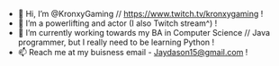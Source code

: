 - 👋 Hi, I’m @KronxyGaming // https://www.twitch.tv/kronxygaming !
- 👀 I’m a powerlifting and actor (I also Twitch stream^) !
- 🌱 I’m currently working towards my BA in Computer Science // Java programmer, but I really need to be learning Python !
- 📫 Reach me at my buisness email - Jaydason15@gmail.com !
